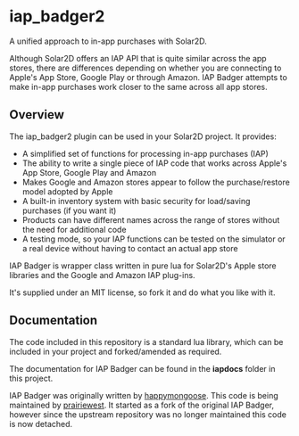 # iap_badger2

A unified approach to in-app purchases with Solar2D.

Although Solar2D offers an IAP API that is quite similar across the app stores, there are differences depending on whether you are connecting to Apple's App Store, Google Play or through Amazon. IAP Badger attempts to make in-app purchases work closer to the same across all app stores.

## Overview

The iap_badger2 plugin can be used in your Solar2D project.  It provides:

* A simplified set of functions for processing in-app purchases (IAP)
* The ability to write a single piece of IAP code that works across Apple's App Store, Google Play and Amazon
* Makes Google and Amazon stores appear to follow the purchase/restore model adopted by Apple
* A built-in inventory system with basic security for load/saving purchases (if you want it)
* Products can have different names across the range of stores without the need for additional code
* A testing mode, so your IAP functions can be tested on the simulator or a real device without having to contact an actual app store

IAP Badger is wrapper class written in pure lua for Solar2D's Apple store libraries and the Google and Amazon IAP plug-ins.

It's supplied under an MIT license, so fork it and do what you like with it.

## Documentation

The code included in this repository is a standard lua library, which can be included in your project and forked/amended as required.

The documentation for IAP Badger can be found in the **iapdocs** folder in this project.

IAP Badger was originally written by [happymongoose](https://github.com/happymongoose). This code is being maintained by [prairiewest](https://github.com/prairiewest).  It started as a fork of the original IAP Badger, however since the upstream repository was no longer maintained this code is now detached.
